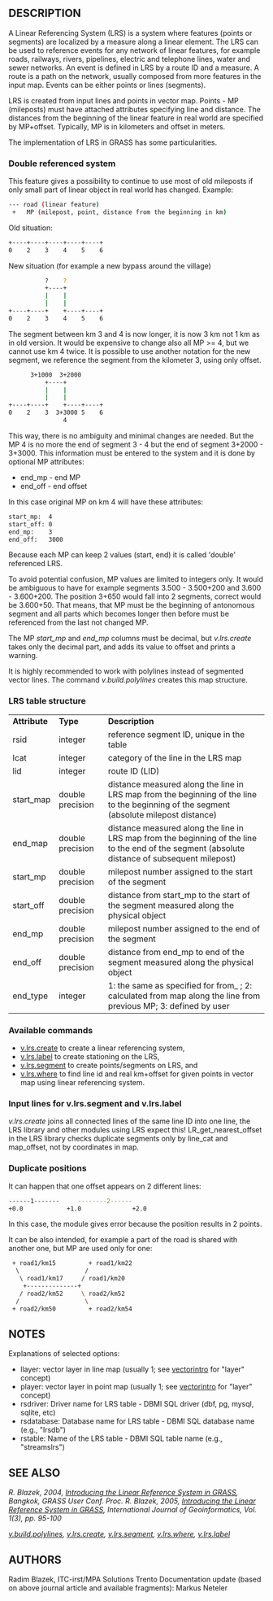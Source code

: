 ## DESCRIPTION

A Linear Referencing System (LRS) is a system where features (points or
segments) are localized by a measure along a linear element. The LRS can
be used to reference events for any network of linear features, for
example roads, railways, rivers, pipelines, electric and telephone
lines, water and sewer networks. An event is defined in LRS by a route
ID and a measure. A route is a path on the network, usually composed
from more features in the input map. Events can be either points or
lines (segments).

LRS is created from input lines and points in vector map. Points - MP
(mileposts) must have attached attributes specifying line and distance.
The distances from the beginning of the linear feature in real world are
specified by MP+offset. Typically, MP is in kilometers and offset in
meters.

The implementation of LRS in GRASS has some particularities.

### Double referenced system

This feature gives a possibility to continue to use most of old
mileposts if only small part of linear object in real world has changed.
Example:

```bash
--- road (linear feature)
 +   MP (milepost, point, distance from the beginning in km)
```

Old situation:

```bash
+----+----+----+----+----+
0    2    3    4    5    6
```

New situation (for example a new bypass around the village)

```bash
          ?    ?
          +----+
          |    |
          |    |
+----+----+    +----+----+
0    2    3    4    5    6
```

The segment between km 3 and 4 is now longer, it is now 3 km not 1 km as
in old version. It would be expensive to change also all MP \>= 4, but
we cannot use km 4 twice. It is possible to use another notation for the
new segment, we reference the segment from the kilometer 3, using only
offset.

```bash
      3+1000  3+2000
          +----+
          |    |
          |    |
+----+----+    +----+----+
0    2    3  3+3000 5    6
               4
```

This way, there is no ambiguity and minimal changes are needed. But the
MP 4 is no more the end of segment 3 - 4 but the end of segment 3+2000 -
3+3000. This information must be entered to the system and it is done by
optional MP attributes:

- end_mp - end MP
- end_off - end offset

In this case original MP on km 4 will have these attributes:

```bash
start_mp:  4
start_off: 0
end_mp:    3
end_off:   3000
```

Because each MP can keep 2 values (start, end) it is called 'double'
referenced LRS.

To avoid potential confusion, MP values are limited to integers only. It
would be ambiguous to have for example segments 3.500 - 3.500+200 and
3.600 - 3.600+200. The position 3+650 would fall into 2 segments,
correct would be 3.600+50. That means, that MP must be the beginning of
antonomous segment and all parts which becomes longer then before must
be referenced from the last not changed MP.

The MP *start_mp* and *end_mp* columns must be decimal, but
*v.lrs.create* takes only the decimal part, and adds its value to offset
and prints a warning.

It is highly recommended to work with polylines instead of segmented
vector lines. The command *v.build.polylines* creates this map
structure.

### LRS table structure

|               |                  |                                                                                                                                                 |
|---------------|------------------|-------------------------------------------------------------------------------------------------------------------------------------------------|
| **Attribute** | **Type**         | **Description**                                                                                                                                 |
| rsid          | integer          | reference segment ID, unique in the table                                                                                                       |
| lcat          | integer          | category of the line in the LRS map                                                                                                             |
| lid           | integer          | route ID (LID)                                                                                                                                  |
| start_map     | double precision | distance measured along the line in LRS map from the beginning of the line to the beginning of the segment (absolute milepost distance)         |
| end_map       | double precision | distance measured along the line in LRS map from the beginning of the line to the end of the segment (absolute distance of subsequent milepost) |
| start_mp      | double precision | milepost number assigned to the start of the segment                                                                                            |
| start_off     | double precision | distance from start_mp to the start of the segment measured along the physical object                                                           |
| end_mp        | double precision | milepost number assigned to the end of the segment                                                                                              |
| end_off       | double precision | distance from end_mp to end of the segment measured along the physical object                                                                   |
| end_type      | integer          | 1: the same as specified for from\_ ; 2: calculated from map along the line from previous MP; 3: defined by user                                |

### Available commands

- [v.lrs.create](v.lrs.create.md) to create a linear referencing system,
- [v.lrs.label](v.lrs.label.md) to create stationing on the LRS,
- [v.lrs.segment](v.lrs.segment.md) to create points/segments on LRS,
  and
- [v.lrs.where](v.lrs.where.md) to find line id and real km+offset for
  given points in vector map using linear referencing system.

### Input lines for v.lrs.segment and v.lrs.label

*v.lrs.create* joins all connected lines of the same line ID into one
line, the LRS library and other modules using LRS expect this!
LR_get_nearest_offset in the LRS library checks duplicate segments only
by line_cat and map_offset, not by coordinates in map.

### Duplicate positions

It can happen that one offset appears on 2 different lines:

```bash
------1-------     --------2------
+0.0            +1.0              +2.0
```

In this case, the module gives error because the position results in 2
points.

It can be also intended, for example a part of the road is shared with
another one, but MP are used only for one:

```bash
 + road1/km15         + road1/km22
  \                  /
   \ road1/km17     / road1/km20
    +--------------+
   / road2/km52     \ road2/km52
  /                  \
 + road2/km50         + road2/km54
```

## NOTES

Explanations of selected options:

- llayer: vector layer in line map (usually 1; see
  [vectorintro](vectorintro.md) for "layer" concept)
- player: vector layer in point map (usually 1; see
  [vectorintro](vectorintro.md) for "layer" concept)
- rsdriver: Driver name for LRS table - DBMI SQL driver (dbf, pg, mysql,
  sqlite, etc)
- rsdatabase: Database name for LRS table - DBMI SQL database name
  (e.g., "lrsdb")
- rstable: Name of the LRS table - DBMI SQL table name (e.g.,
  "streamslrs")

## SEE ALSO

*R. Blazek, 2004, [Introducing the Linear Reference System in
GRASS](https://foss4g.asia/2004/Full-Paper_PDF/Introducing-the-Linear-Reference-System-in-GRASS.pdf),
Bangkok, GRASS User Conf. Proc.*
*R. Blazek, 2005, [Introducing the Linear Reference System in
GRASS](https://web.archive.org/web/20240814152234/http://creativecity.gscc.osaka-cu.ac.jp/IJG/article/download/320/321),
International Journal of Geoinformatics, Vol. 1(3), pp. 95-100*

*[v.build.polylines](v.build.polylines.md),
[v.lrs.create](v.lrs.create.md), [v.lrs.segment](v.lrs.segment.md),
[v.lrs.where](v.lrs.where.md), [v.lrs.label](v.lrs.label.md)*

## AUTHORS

Radim Blazek, ITC-irst/MPA Solutions Trento
Documentation update (based on above journal article and available
fragments): Markus Neteler
